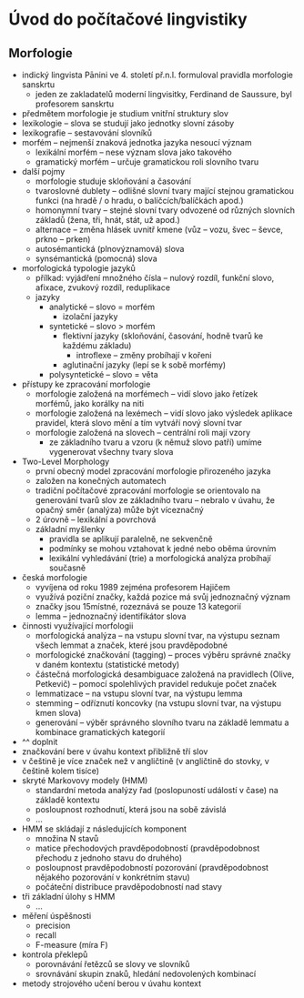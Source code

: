 # Úvod do počítačové lingvistiky

## Morfologie

- indický lingvista Pānini ve 4. století př.n.l. formuloval pravidla morfologie sanskrtu
	- jeden ze zakladatelů moderní lingvisitky, Ferdinand de Saussure, byl profesorem sanskrtu
- předmětem morfologie je studium vnitřní struktury slov
- lexikologie – slova se studují jako jednotky slovní zásoby
- lexikografie – sestavování slovníků
- morfém – nejmenší znaková jednotka jazyka nesoucí význam
	- lexikální morfém – nese význam slova jako takového
	- gramatický morfém – určuje gramatickou roli slovního tvaru
- další pojmy
	- morfologie studuje skloňování a časování
	- tvaroslovné dublety – odlišné slovní tvary mající stejnou gramatickou funkci (na hradě / o hradu, o balíčcích/balíčkách apod.)
	- homonymní tvary – stejné slovní tvary odvozené od různých slovních základů (žena, tři, hnát, stát, už apod.)
	- alternace – změna hlásek uvnitř kmene (vůz – vozu, švec – ševce, prkno – prken)
	- autosémantická (plnovýznamová) slova
	- synsémantická (pomocná) slova
- morfologická typologie jazyků
	- přílkad: vyjádření množného čísla – nulový rozdíl, funkční slovo, afixace, zvukový rozdíl, reduplikace
	- jazyky
		- analytické – slovo = morfém
			- izolační jazyky
		- syntetické – slovo > morfém
			- flektivní jazyky (skloňování, časování, hodně tvarů ke každému základu)
				- introflexe – změny probíhají v kořeni
			- aglutinační jazyky (lepí se k sobě morfémy)
		- polysyntetické – slovo = věta
- přístupy ke zpracování morfologie
	- morfologie založená na morfémech – vidí slovo jako řetízek morfémů, jako korálky na niti
	- morfologie založená na lexémech – vidí slovo jako výsledek aplikace pravidel, která slovo mění a tím vytváří nový slovní tvar
	- morfologie založená na slovech – centrální roli mají vzory
		- ze základního tvaru a vzoru (k němuž slovo patří) umíme vygenerovat všechny tvary slova
- Two-Level Morphology
	- první obecný model zpracování morfologie přirozeného jazyka
	- založen na konečných automatech
	- tradiční počítačové zpracování morfologie se orientovalo na generování tvarů slov ze základního tvaru – nebralo v úvahu, že opačný směr (analýza) může být víceznačný
	- 2 úrovně – lexikální a povrchová
	- základní myšlenky
		- pravidla se aplikují paralelně, ne sekvenčně
		- podmínky se mohou vztahovat k jedné nebo oběma úrovním
		- lexikální vyhledávání (trie) a morfologická analýza probíhají současně
- česká morfologie
	- vyvíjena od roku 1989 zejména profesorem Hajičem
	- využívá poziční značky, každá pozice má svůj jednoznačný význam
	- značky jsou 15místné, rozeznává se pouze 13 kategorií
	- lemma – jednoznačný identifikátor slova
- činnosti využívající morfologii
	- morfologická analýza – na vstupu slovní tvar, na výstupu seznam všech lemmat a značek, které jsou pravděpodobné
	- morfologické značkování (tagging) – proces výběru správné značky v daném kontextu (statistické metody)
	- částečná morfologická desambiguace založená na pravidlech (Olive, Petkevič) – pomocí spolehlivých pravidel redukuje počet značek
	- lemmatizace – na vstupu slovní tvar, na výstupu lemma
	- stemming – odříznutí koncovky (na vstupu slovní tvar, na výstupu kmen slova)
	- generování – výběr správného slovního tvaru na základě lemmatu a kombinace gramatických kategorií
- ^^ doplnit
- značkování bere v úvahu kontext přibližně tří slov
- v češtině je více značek než v angličtině (v angličtině do stovky, v češtině kolem tisíce)
- skryté Markovovy modely (HMM)
	- standardní metoda analýzy řad (poslopuností událostí v čase) na základě kontextu
	- posloupnost rozhodnutí, která jsou na sobě závislá
	- …
- HMM se skládají z následujících komponent
	- množina N stavů
	- matice přechodových pravděpodobností (pravděpodobnost přechodu z jednoho stavu do druhého)
	- posloupnost pravděpodobností pozorování (pravděpodobnost nějakého pozorování v konkrétním stavu)
	- počáteční distribuce pravděpodobností nad stavy
- tři základní úlohy s HMM
	- …
- měření úspěšnosti
	- precision
	- recall
	- F-measure (míra F)
- kontrola překlepů
	- porovnávání řetězců se slovy ve slovníků
	- srovnávání skupin znaků, hledání nedovolených kombinací
- metody strojového učení berou v úvahu kontext
